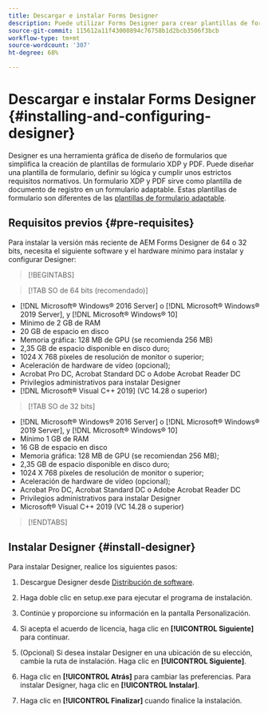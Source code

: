 ```yaml
---
title: Descargar e instalar Forms Designer
description: Puede utilizar Forms Designer para crear plantillas de formulario XDP y PDF que sirvan de plantilla para un documento de registro. Designer está disponible con la licencia de  [!DNL AEM Forms] .
source-git-commit: 115612a11f43000894c76758b1d2bcb3506f3bcb
workflow-type: tm+mt
source-wordcount: '307'
ht-degree: 68%

---
```


# Descargar e instalar Forms Designer {#installing-and-configuring-designer}

Designer es una herramienta gráfica de diseño de formularios que simplifica la creación de plantillas de formulario XDP y PDF. Puede diseñar una plantilla de formulario, definir su lógica y cumplir unos estrictos requisitos normativos. Un formulario XDP y PDF sirve como plantilla de documento de registro en un formulario adaptable. Estas plantillas de formulario son diferentes de las [plantillas de formulario adaptable](template-editor.md).

## Requisitos previos {#pre-requisites}

Para instalar la versión más reciente de AEM Forms Designer de 64 o 32 bits, necesita el siguiente software y el hardware mínimo para instalar y configurar Designer:

>[!BEGINTABS]

>[!TAB SO de 64 bits (recomendado)]

* [!DNL Microsoft® Windows® 2016 Server] o [!DNL Microsoft® Windows® 2019 Server], y [!DNL Microsoft® Windows® 10]
* Mínimo de 2 GB de RAM
* 20 GB de espacio en disco
* Memoria gráfica: 128 MB de GPU (se recomienda 256 MB)
* 2,35 GB de espacio disponible en disco duro;
* 1024 X 768 píxeles de resolución de monitor o superior;
* Aceleración de hardware de vídeo (opcional);
* Acrobat Pro DC, Acrobat Standard DC o Adobe Acrobat Reader DC
* Privilegios administrativos para instalar Designer
* [!DNL Microsoft® Visual C++ 2019] (VC 14.28 o superior)

>[!TAB SO de 32 bits]

* [!DNL Microsoft® Windows® 2016 Server] o [!DNL Microsoft® Windows® 2019 Server], y [!DNL Microsoft® Windows® 10]
* Mínimo 1 GB de RAM
* 16 GB de espacio en disco
* Memoria gráfica: 128 MB de GPU (se recomiendan 256 MB);
* 2,35 GB de espacio disponible en disco duro;
* 1024 X 768 píxeles de resolución de monitor o superior;
* Aceleración de hardware de vídeo (opcional);
* Acrobat Pro DC, Acrobat Standard DC o Adobe Acrobat Reader DC
* Privilegios administrativos para instalar Designer
* Microsoft® Visual C++ 2019 (VC 14.28 o superior)

>[!ENDTABS]


## Instalar Designer {#install-designer}

Para instalar Designer, realice los siguientes pasos:

1. Descargue Designer desde [Distribución de software](https://experience.adobe.com/downloads).

1. Haga doble clic en setup.exe para ejecutar el programa de instalación.
1. Continúe y proporcione su información en la pantalla Personalización.
1. Si acepta el acuerdo de licencia, haga clic en **[!UICONTROL Siguiente]** para continuar.
1. (Opcional) Si desea instalar Designer en una ubicación de su elección, cambie la ruta de instalación. Haga clic en **[!UICONTROL Siguiente]**.
1. Haga clic en **[!UICONTROL Atrás]** para cambiar las preferencias. Para instalar Designer, haga clic en **[!UICONTROL Instalar]**.
1. Haga clic en **[!UICONTROL Finalizar]** cuando finalice la instalación.
